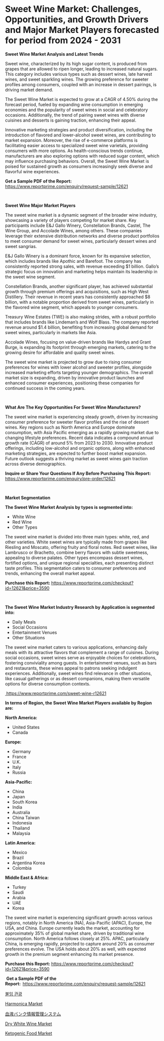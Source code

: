 <p><h1>Sweet Wine Market: Challenges, Opportunities, and Growth Drivers and Major Market Players forecasted for period from 2024 - 2031</h1></p><p><strong>Sweet Wine Market Analysis and Latest Trends</strong></p>
<p><p>Sweet wine, characterized by its high sugar content, is produced from grapes that are allowed to ripen longer, leading to increased natural sugars. This category includes various types such as dessert wines, late harvest wines, and sweet sparkling wines. The growing preference for sweeter profiles among consumers, coupled with an increase in dessert pairings, is driving market demand.</p><p>The Sweet Wine Market is expected to grow at a CAGR of 4.50% during the forecast period, fueled by expanding wine consumption in emerging economies and the popularity of sweet wines in social and celebratory occasions. Additionally, the trend of pairing sweet wines with diverse cuisines and desserts is gaining traction, enhancing their appeal. </p><p>Innovative marketing strategies and product diversification, including the introduction of flavored and lower-alcohol sweet wines, are contributing to market expansion. Moreover, the rise of e-commerce platforms is facilitating easier access to specialized sweet wine varietals, providing consumers with more options. As health-conscious trends continue, manufacturers are also exploring options with reduced sugar content, which may influence purchasing behaviors. Overall, the Sweet Wine Market is poised for sustained growth as consumers increasingly seek diverse and flavorful wine experiences.</p></p>
<p><strong>Get a Sample PDF of the Report:&nbsp;</strong> <a href="https://www.reportprime.com/enquiry/request-sample/12621">https://www.reportprime.com/enquiry/request-sample/12621</a></p>
<p>&nbsp;</p>
<p><strong>Sweet Wine Major Market Players</strong></p>
<p><p>The sweet wine market is a dynamic segment of the broader wine industry, showcasing a variety of players competing for market share. Key participants include E&J Gallo Winery, Constellation Brands, Castel, The Wine Group, and Accolade Wines, among others. These companies leverage their extensive distribution networks and diverse product portfolios to meet consumer demand for sweet wines, particularly dessert wines and sweet sangrias.</p><p>E&J Gallo Winery is a dominant force, known for its expansive selection, which includes brands like Apothic and Barefoot. The company has consistently reported strong sales, with revenue exceeding $1 billion. Gallo’s strategic focus on innovation and marketing helps maintain its leadership in the sweet wine segment.</p><p>Constellation Brands, another significant player, has achieved substantial growth through premium offerings and acquisitions, such as High West Distillery. Their revenue in recent years has consistently approached $8 billion, with a notable proportion derived from sweet wines, particularly in the flavored wine segment, which appeals to younger consumers.</p><p>Treasury Wine Estates (TWE) is also making strides, with a robust portfolio that includes brands like Lindeman’s and Wolf Blass. The company reported revenue around $1.4 billion, benefiting from increasing global demand for sweet wines, particularly in markets like Asia.</p><p>Accolade Wines, focusing on value-driven brands like Hardys and Grant Burge, is expanding its footprint through emerging markets, catering to the growing desire for affordable and quality sweet wines.</p><p>The sweet wine market is projected to grow due to rising consumer preferences for wines with lower alcohol and sweeter profiles, alongside increased marketing efforts targeting younger demographics. The overall market size is expanding, driven by innovative product launches and enhanced consumer experiences, positioning these companies for continued success in the coming years.</p></p>
<p>&nbsp;</p>
<p><strong>What Are The Key Opportunities For Sweet Wine Manufacturers?</strong></p>
<p><p>The sweet wine market is experiencing steady growth, driven by increasing consumer preference for sweeter flavor profiles and the rise of dessert wines. Key regions such as North America and Europe dominate consumption, with Asia Pacific emerging as a rapidly growing market due to changing lifestyle preferences. Recent data indicates a compound annual growth rate (CAGR) of around 5% from 2023 to 2030. Innovative product offerings, including low-alcohol and organic options, along with enhanced marketing strategies, are expected to further boost market expansion. Future outlook suggests a thriving market as sweet wines gain traction across diverse demographics.</p></p>
<p><strong>Inquire or Share Your Questions If Any Before Purchasing This Report:</strong> <a href="https://www.reportprime.com/enquiry/pre-order/12621">https://www.reportprime.com/enquiry/pre-order/12621</a></p>
<p>&nbsp;</p>
<p><strong>Market Segmentation</strong></p>
<p><strong>The Sweet Wine Market Analysis by types is segmented into:</strong></p>
<p><ul><li>White Wine</li><li>Red Wine</li><li>Other Types</li></ul></p>
<p><p>The sweet wine market is divided into three main types: white, red, and other varieties. White sweet wines are typically made from grapes like Riesling and Moscato, offering fruity and floral notes. Red sweet wines, like Lambrusco or Brachetto, combine berry flavors with subtle sweetness, appealing to diverse palates. Other types encompass dessert wines, fortified options, and unique regional specialties, each presenting distinct taste profiles. This segmentation caters to consumer preferences and trends, enhancing the overall market appeal.</p></p>
<p><strong>Purchase this Report:&nbsp;</strong><a href="https://www.reportprime.com/checkout?id=12621&price=3590">https://www.reportprime.com/checkout?id=12621&price=3590</a></p>
<p>&nbsp;</p>
<p><strong>The Sweet Wine Market Industry Research by Application is segmented into:</strong></p>
<p><ul><li>Daily Meals</li><li>Social Occasions</li><li>Entertainment Venues</li><li>Other Situations</li></ul></p>
<p><p>The sweet wine market caters to various applications, enhancing daily meals with its attractive flavors that complement a range of cuisines. During social occasions, sweet wines serve as enjoyable choices for celebrations, fostering conviviality among guests. In entertainment venues, such as bars and restaurants, these wines appeal to patrons seeking indulgent experiences. Additionally, sweet wines find relevance in other situations, like casual gatherings or as dessert companions, making them versatile options for diverse consumption contexts.</p></p>
<p><a href="https://www.reportprime.com/sweet-wine-r12621">&nbsp;https://www.reportprime.com/sweet-wine-r12621</a></p>
<p><strong>In terms of Region, the Sweet Wine Market Players available by Region are:</strong></p>
<p>
    <p> <strong> North America: </strong>
        <ul>
            <li>United States</li>
            <li>Canada</li>
        </ul>
        </p> 
    <p> <strong> Europe: </strong>
        <ul>
            <li>Germany</li>
            <li>France</li>
            <li>U.K.</li>
            <li>Italy</li>
            <li>Russia</li>
        </ul>
        </p> 
    <p> <strong> Asia-Pacific: </strong>
        <ul>
            <li>China</li>
            <li>Japan</li>
            <li>South Korea</li>
            <li>India</li>
            <li>Australia</li>
            <li>China Taiwan</li>
            <li>Indonesia</li>
            <li>Thailand</li>
            <li>Malaysia</li>
        </ul>
        </p> 
    <p> <strong> Latin America: </strong>
        <ul>
            <li>Mexico</li>
            <li>Brazil</li>
            <li>Argentina Korea</li>
            <li>Colombia</li>
        </ul>
        </p> 
    <p> <strong> Middle East & Africa: </strong>
        <ul>
            <li>Turkey</li>
            <li>Saudi</li>
            <li>Arabia</li>
            <li>UAE</li>
            <li>Korea</li>
        </ul>
    </p>
    </p>
<p><p>The sweet wine market is experiencing significant growth across various regions, notably in North America (NA), Asia-Pacific (APAC), Europe, the USA, and China. Europe currently leads the market, accounting for approximately 35% of global market share, driven by traditional wine consumption. North America follows closely at 25%. APAC, particularly China, is emerging rapidly, projected to capture around 20% as consumer preferences evolve. The USA holds about 20% as well, with expected growth in the premium segment enhancing its market presence.</p></p>
<p><strong>Purchase this Report: </strong><a href="https://www.reportprime.com/checkout?id=12621&price=3590">https://www.reportprime.com/checkout?id=12621&price=3590</a></p>
<p>&nbsp;<strong>Get a Sample PDF of the Report:&nbsp;&nbsp;</strong><a href="https://www.reportprime.com/enquiry/request-sample/12621">https://www.reportprime.com/enquiry/request-sample/12621</a></p>
<p><strong></strong></p>
<p><p><a href="https://medium.com/@brendanmata77/the-translation-of-the-sentence-into-korean-is-6ebd6053e63f">불임 관광</a></p><p><a href="https://medium.com/@kelleebernier1851/harmonica-market-insights-market-products-and-regional-analysis-forecasted-for-period-from-2024-to-567fc546b7af">Harmonica Market</a></p><p><a href="https://medium.com/@tubbs463/%E3%82%B0%E3%83%AD%E3%83%BC%E3%83%90%E3%83%AB%E3%83%9E%E3%83%BC%E3%82%B1%E3%83%83%E3%83%88%E3%83%91%E3%83%AB%E3%82%B9-2024%E5%B9%B4%E3%81%8B%E3%82%892031%E5%B9%B4%E3%81%BE%E3%81%A7%E3%81%AE%E6%9C%9F%E9%96%93%E3%81%AB%E3%81%8A%E3%81%91%E3%82%8B%E8%A1%80%E6%B6%B2%E9%8A%80%E8%A1%8C%E6%83%85%E5%A0%B1%E7%AE%A1%E7%90%86%E3%82%B7%E3%82%B9%E3%83%86%E3%83%A0%E5%B8%82%E5%A0%B4%E3%81%AE%E3%83%88%E3%83%AC%E3%83%B3%E3%83%89%E3%81%A8%E6%88%90%E9%95%B7%E5%88%86%E6%9E%90%E4%BA%88%E6%B8%AC-9d2b3e8e8c98">血液バンク情報管理システム</a></p><p><a href="https://github.com/BretDuke76/Market-Research-Report-List-1/blob/main/dry-white-wine-market.md">Dry White Wine Market</a></p><p><a href="https://www.linkedin.com/pulse/ketogenic-food-market-share-size-trends-industry-analysis-7aglf?trackingId=NHeItjIeTYS5mvocZ5p1iw%3D%3D">Ketogenic Food Market</a></p></p>